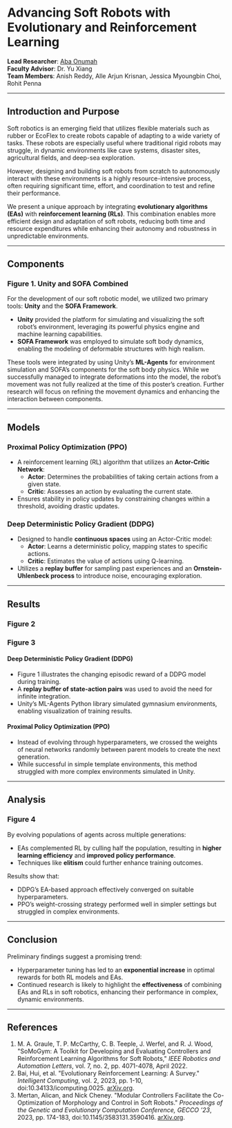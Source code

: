 # Advancing Soft Robots with Evolutionary and Reinforcement Learning

**Lead Researcher**: [Aba Onumah](edin.com/in/aba-onumah-63315328b/)  
**Faculty Advisor**: Dr. Yu Xiang  
**Team Members**: Anish Reddy, Alle Arjun Krisnan, Jessica Myoungbin Choi, Rohit Penna

---

## Introduction and Purpose

Soft robotics is an emerging field that utilizes flexible materials such as rubber or EcoFlex to create robots capable of adapting to a wide variety of tasks. These robots are especially useful where traditional rigid robots may struggle, in dynamic environments like cave systems, disaster sites, agricultural fields, and deep-sea exploration.

However, designing and building soft robots from scratch to autonomously interact with these environments is a highly resource-intensive process, often requiring significant time, effort, and coordination to test and refine their performance. 

We present a unique approach by integrating **evolutionary algorithms (EAs)** with **reinforcement learning (RLs)**. This combination enables more efficient design and adaptation of soft robots, reducing both time and resource expenditures while enhancing their autonomy and robustness in unpredictable environments.

---

## Components

### Figure 1. Unity and SOFA Combined

For the development of our soft robotic model, we utilized two primary tools: **Unity** and the **SOFA Framework**.

- **Unity** provided the platform for simulating and visualizing the soft robot’s environment, leveraging its powerful physics engine and machine learning capabilities.
- **SOFA Framework** was employed to simulate soft body dynamics, enabling the modeling of deformable structures with high realism.

These tools were integrated by using Unity’s **ML-Agents** for environment simulation and SOFA’s components for the soft body physics. While we successfully managed to integrate deformations into the model, the robot’s movement was not fully realized at the time of this poster’s creation. Further research will focus on refining the movement dynamics and enhancing the interaction between components.

---

## Models

### **Proximal Policy Optimization (PPO)**
- A reinforcement learning (RL) algorithm that utilizes an **Actor-Critic Network**:
  - **Actor**: Determines the probabilities of taking certain actions from a given state.
  - **Critic**: Assesses an action by evaluating the current state.
- Ensures stability in policy updates by constraining changes within a threshold, avoiding drastic updates.

### **Deep Deterministic Policy Gradient (DDPG)**
- Designed to handle **continuous spaces** using an Actor-Critic model:
  - **Actor**: Learns a deterministic policy, mapping states to specific actions.
  - **Critic**: Estimates the value of actions using Q-learning.
- Utilizes a **replay buffer** for sampling past experiences and an **Ornstein-Uhlenbeck process** to introduce noise, encouraging exploration.

---

## Results

### **Figure 2**  
### **Figure 3**  

#### **Deep Deterministic Policy Gradient (DDPG)**
- Figure 1 illustrates the changing episodic reward of a DDPG model during training.
- A **replay buffer of state-action pairs** was used to avoid the need for infinite integration.
- Unity’s ML-Agents Python library simulated gymnasium environments, enabling visualization of training results.

#### **Proximal Policy Optimization (PPO)**
- Instead of evolving through hyperparameters, we crossed the weights of neural networks randomly between parent models to create the next generation.
- While successful in simple template environments, this method struggled with more complex environments simulated in Unity.

---

## Analysis

### **Figure 4**

By evolving populations of agents across multiple generations:
- EAs complemented RL by culling half the population, resulting in **higher learning efficiency** and **improved policy performance**.
- Techniques like **elitism** could further enhance training outcomes.

Results show that:
- DDPG’s EA-based approach effectively converged on suitable hyperparameters.
- PPO’s weight-crossing strategy performed well in simpler settings but struggled in complex environments.

---

## Conclusion

Preliminary findings suggest a promising trend:
- Hyperparameter tuning has led to an **exponential increase** in optimal rewards for both RL models and EAs.
- Continued research is likely to highlight the **effectiveness** of combining EAs and RLs in soft robotics, enhancing their performance in complex, dynamic environments.

---

## References

1. M. A. Graule, T. P. McCarthy, C. B. Teeple, J. Werfel, and R. J. Wood, "SoMoGym: A Toolkit for Developing and Evaluating Controllers and Reinforcement Learning Algorithms for Soft Robots," *IEEE Robotics and Automation Letters*, vol. 7, no. 2, pp. 4071-4078, April 2022.
2. Bai, Hui, et al. "Evolutionary Reinforcement Learning: A Survey." *Intelligent Computing*, vol. 2, 2023, pp. 1-10, doi:10.34133/icomputing.0025. [arXiv.org](https://arxiv.org/pdf/2303.04150).
3. Mertan, Alican, and Nick Cheney. "Modular Controllers Facilitate the Co-Optimization of Morphology and Control in Soft Robots." *Proceedings of the Genetic and Evolutionary Computation Conference, GECCO ’23*, 2023, pp. 174-183, doi:10.1145/3583131.3590416. [arXiv.org](https://arxiv.org/pdf/2306.09358v1).
